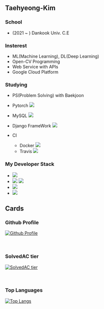 
## Taehyeong-Kim
### School
  - (2021 ~ ) Dankook Univ. C.E
### Insterest
  - ML(Machine Learning), DL(Deep Learning)
  - Open-CV Programming
  - Web Service with APIs
  - Google Cloud Platform
 
### Studying   
  - PS(Problem Solving) with Baekjoon

  - Pytorch <img src="https://img.shields.io/badge/Pytorch-EE4C2C?style=flat-square&logo=Pytorch&logoColor=white"/>

  - MySQL <img src="https://img.shields.io/badge/MySQL-4479A1?style=flat-square&logo=MySQL&logoColor=white"/>

  - Django FrameWork <img src="https://img.shields.io/badge/Django-092E20?style=flat-square&logo=Django&logoColor=white"/>

  - CI
    - Docker <img src="https://img.shields.io/badge/Docker-2496ED?style=flat-square&logo=Docker&logoColor=white"/>
    - Travis <img src="https://img.shields.io/badge/Travis%20CI-3EAAAF?style=flat-square&logo=Travis%20CI&logoColor=white"/>
 
### My Developer Stack
  - <img src="https://img.shields.io/badge/Python-3776AB?style=flat-square&logo=Python&logoColor=white"/>
  - <img src="https://img.shields.io/badge/C-A8B9CC?style=flat-square&logo=C&logoColor=white"/> <img src="https://img.shields.io/badge/C++-00599C?style=flat-square&logo=C++&logoColor=white"/>
  - <img src="https://img.shields.io/badge/TensorFlow-FF6F00?style=flat-square&logo=TensorFlow&logoColor=white"/>
  - <img src="https://img.shields.io/badge/Keras-D00000?style=flat-square&logo=Keras&logoColor=white"/>

## Cards
### Github Profile
[![Github Profile](https://github-readme-stats.vercel.app/api?username=Kim-Taehyeong&count_private=true&hide=contribs,prs&show_icons=true&theme=vue-dark)](https://github.com/Kim-Taehyeong)<br><br><br>
### SolvedAC tier
[![SolvedAC tier](http://mazassumnida.wtf/api/v2/generate_badge?boj=pygichtyou7)](https://solved.ac/pygichtyou7)<br><br><br>
### Top Languages
[![Top Langs](https://github-readme-stats.vercel.app/api/top-langs/?username=Kim-Taehyeong&layout=compact&hide=Visual%20Basic)](https://github.com/anuraghazra/github-readme-stats)<br><br><br> 
